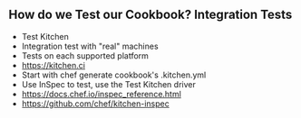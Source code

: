 ## How do we Test our Cookbook? Integration Tests
* Test Kitchen
* Integration test with "real" machines
* Tests on each supported platform
* <https://kitchen.ci>
* Start with chef generate cookbook's .kitchen.yml
* Use InSpec to test, use the Test Kitchen driver
 * https://docs.chef.io/inspec_reference.html
 * https://github.com/chef/kitchen-inspec
